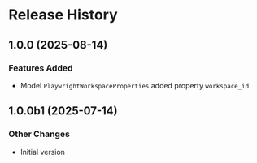 # Release History

## 1.0.0 (2025-08-14)

### Features Added

  - Model `PlaywrightWorkspaceProperties` added property `workspace_id`

## 1.0.0b1 (2025-07-14)

### Other Changes

  - Initial version
